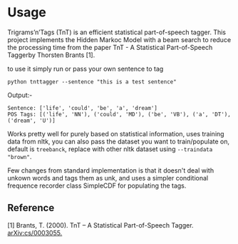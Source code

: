 # Usage
Trigrams’n’Tags (TnT) is an efficient statistical
part-of-speech tagger. This project implements the Hidden Markoc Model with a beam search to reduce the processing time from the paper TnT - A Statistical Part-of-Speech Taggerby Thorsten Brants [1].

to use it simply run or pass your own sentence to tag

```
python tnttagger --sentence "this is a test sentence"
```

Output:-
```
Sentence: ['life', 'could', 'be', 'a', 'dream']
POS Tags: [('life', 'NN'), ('could', 'MD'), ('be', 'VB'), ('a', 'DT'), ('dream', 'U')]
```

Works pretty well for purely based on statistical information, uses training data from nltk, you can also pass the dataset you want to train/populate on, default is `treebanck`, replace with other nltk dataset using `--traindata "brown"`. 

Few changes from standard implementation is that it doesn't deal with unkown words and tags them as unk, and uses a simpler conditional frequence recorder class SimpleCDF for populating the tags.

## Reference
[1] Brants, T. (2000). TnT – A Statistical Part-of-Speech Tagger. [arXiv:cs/0003055.](https://arxiv.org/abs/cs/0003055)